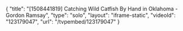 {
    "title": "[1508441819] Catching Wild Catfish By Hand in Oklahoma - Gordon Ramsay",
    "type": "solo",
    "layout": "iframe-static",
    "videoId": "123179047",
    "url": "\/tvpembed\/123179047"
}
